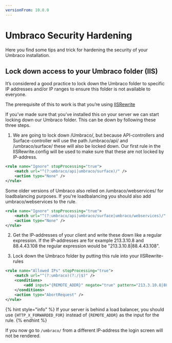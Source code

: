 ```yaml
---
versionFrom: 10.0.0
---
```


# Umbraco Security Hardening

Here you find some tips and trick for hardening the security of your Umbraco installation.

## Lock down access to your Umbraco folder (IIS)

It’s considered a good practice to lock down the Umbraco folder to specific IP addresses and/or IP ranges to ensure this folder is not available to everyone.

The prerequisite of this to work is that you’re using [IISRewrite](../../Routing/IISRewriteRules/index.md)

If you’ve made sure that you’ve installed this on your server we can start locking down our Umbraco folder. This can be down by following these three steps.

1. We are going to lock down /Umbraco/, but because API-controllers and Surface-controller will use the path /umbraco/api/ and /umbraco/surface/ these will also be locked down. Our first rule in the IISRewrite.config will be used to make sure that these are not locked by IP-address.

```xml
<rule name="Ignore" stopProcessing="true">
    <match url="^(?:umbraco/api|umbraco/surface)/" />
    <action type="None" />
</rule>
```

Some older versions of Umbraco also relied on /umbraco/webservices/ for loadbalancing purposes. If you're loadbalancing you should also add umbraco/webservices to the rule.

```xml
<rule name="Ignore" stopProcessing="true">
    <match url="^(?:umbraco/api|umbraco/surface|umbraco/webservices)/" />
    <action type="None" />
</rule>
```

2. Get the IP-addresses of your client and write these down like a regular expression. If the IP-addresses are for example 213.3.10.8 and 88.4.43.108 the regular expression would be "213.3.10.8|88.4.43.108".

3. Lock down the Umbraco folder by putting this rule into your IISRewrite-rules

```xml
<rule name="Allowed IPs" stopProcessing="true">
    <match url="^(?:umbraco)(?:/|$)" />
    <conditions>
        <add input="{REMOTE_ADDR}" negate="true" pattern="213.3.10.8|88.4.43.108" />
    </conditions>
    <action type="AbortRequest" />
</rule>
```

{% hint style="info" %}
If your server is behind a load balancer, you should use `{HTTP_X_FORWARDED_FOR}` instead of `{REMOTE_ADDR}` as the input for the rule.
{% endhint %}

If you now go to `/umbraco/` from a different IP-address the login screen will not be rendered.
